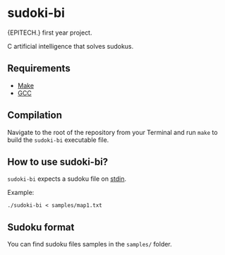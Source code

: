 # sudoki-bi

{EPITECH.} first year project.

C artificial intelligence that solves sudokus.

## Requirements

 - [Make](https://www.gnu.org/software/make/)
 - [GCC](https://gcc.gnu.org/)

## Compilation

Navigate to the root of the repository from your Terminal and run `make` to build the `sudoki-bi` executable file.

## How to use sudoki-bi?

`sudoki-bi` expects a sudoku file on [stdin](https://en.wikipedia.org/wiki/Standard_streams#Standard_input_(stdin)).

Example:

```
./sudoki-bi < samples/map1.txt
```

## Sudoku format

You can find sudoku files samples in the `samples/` folder.
